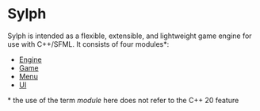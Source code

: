 # Sylph

Sylph is intended as a flexible, extensible, and lightweight game engine for use with C++/SFML. It consists of four modules*:
- [Engine](engine/engine.md)
- [Game](game/game.md)
- [Menu](menu/menu.md)
- [UI](ui/ui.md)


\* the use of the term *module* here does not refer to the C++ 20 feature